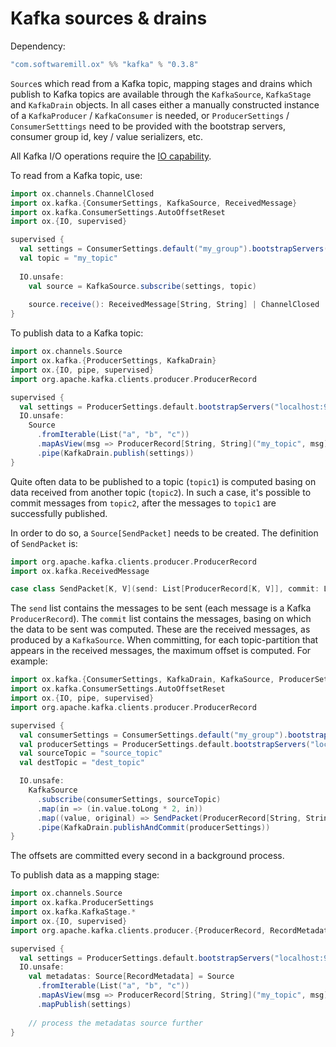 # Kafka sources & drains

Dependency:

```scala
"com.softwaremill.ox" %% "kafka" % "0.3.8"
```

`Source`s which read from a Kafka topic, mapping stages and drains which publish to Kafka topics are available through
the `KafkaSource`, `KafkaStage` and `KafkaDrain` objects. In all cases either a manually constructed instance of a
`KafkaProducer` / `KafkaConsumer` is needed, or `ProducerSettings` / `ConsumerSetttings` need to be provided with the
bootstrap servers, consumer group id, key / value serializers, etc.

All Kafka I/O operations require the [IO capability](io.md).

To read from a Kafka topic, use:

```scala
import ox.channels.ChannelClosed
import ox.kafka.{ConsumerSettings, KafkaSource, ReceivedMessage}
import ox.kafka.ConsumerSettings.AutoOffsetReset
import ox.{IO, supervised}

supervised {
  val settings = ConsumerSettings.default("my_group").bootstrapServers("localhost:9092").autoOffsetReset(AutoOffsetReset.Earliest)
  val topic = "my_topic"
  
  IO.unsafe:
    val source = KafkaSource.subscribe(settings, topic)
  
    source.receive(): ReceivedMessage[String, String] | ChannelClosed
}
```

To publish data to a Kafka topic:

```scala
import ox.channels.Source
import ox.kafka.{ProducerSettings, KafkaDrain}
import ox.{IO, pipe, supervised}
import org.apache.kafka.clients.producer.ProducerRecord

supervised {
  val settings = ProducerSettings.default.bootstrapServers("localhost:9092")
  IO.unsafe:
    Source
      .fromIterable(List("a", "b", "c"))
      .mapAsView(msg => ProducerRecord[String, String]("my_topic", msg))
      .pipe(KafkaDrain.publish(settings))
}
```

Quite often data to be published to a topic (`topic1`) is computed basing on data received from another topic 
(`topic2`). In such a case, it's possible to commit messages from `topic2`, after the messages to `topic1` are 
successfully published. 

In order to do so, a `Source[SendPacket]` needs to be created. The definition of `SendPacket` is:

```scala
import org.apache.kafka.clients.producer.ProducerRecord
import ox.kafka.ReceivedMessage

case class SendPacket[K, V](send: List[ProducerRecord[K, V]], commit: List[ReceivedMessage[_, _]])
```

The `send` list contains the messages to be sent (each message is a Kafka `ProducerRecord`). The `commit` list contains
the messages, basing on which the data to be sent was computed. These are the received messages, as produced by a 
`KafkaSource`. When committing, for each topic-partition that appears in the received messages, the maximum offset is
computed. For example:

```scala
import ox.kafka.{ConsumerSettings, KafkaDrain, KafkaSource, ProducerSettings, SendPacket}
import ox.kafka.ConsumerSettings.AutoOffsetReset
import ox.{IO, pipe, supervised}
import org.apache.kafka.clients.producer.ProducerRecord

supervised {
  val consumerSettings = ConsumerSettings.default("my_group").bootstrapServers("localhost:9092").autoOffsetReset(AutoOffsetReset.Earliest)
  val producerSettings = ProducerSettings.default.bootstrapServers("localhost:9092")
  val sourceTopic = "source_topic"
  val destTopic = "dest_topic"

  IO.unsafe:
    KafkaSource
      .subscribe(consumerSettings, sourceTopic)
      .map(in => (in.value.toLong * 2, in))
      .map((value, original) => SendPacket(ProducerRecord[String, String](destTopic, value.toString), original))
      .pipe(KafkaDrain.publishAndCommit(producerSettings))
}
```

The offsets are committed every second in a background process.

To publish data as a mapping stage:

```scala
import ox.channels.Source
import ox.kafka.ProducerSettings
import ox.kafka.KafkaStage.*
import ox.{IO, supervised}
import org.apache.kafka.clients.producer.{ProducerRecord, RecordMetadata}

supervised {
  val settings = ProducerSettings.default.bootstrapServers("localhost:9092")
  IO.unsafe:
    val metadatas: Source[RecordMetadata] = Source
      .fromIterable(List("a", "b", "c"))
      .mapAsView(msg => ProducerRecord[String, String]("my_topic", msg))
      .mapPublish(settings)
  
    // process the metadatas source further
}
```

